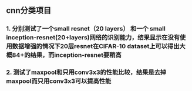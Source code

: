 ## cnn分类项目
### 1. 分别测试了一个small resnet（20 layers） 和一个 small inception-resnet(20+layers)网络的识别能力，结果显示在没有使用数据增强的情况下20层resnet在CIFAR-10 dataset上可以得出大概84+的结果，而inception-resnet要稍高
### 2. 测试了maxpool和只用conv3x3的性能比较，结果是去掉maxpool而只用conv3x3可以提高性能

